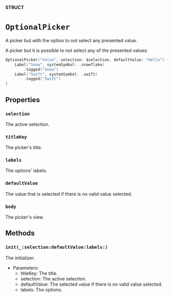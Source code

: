 **STRUCT**

# `OptionalPicker`

A picker but with the option to not select any presented value.

A picker but it is possible to not select any of the presented values:
```swift
OptionalPicker("Value", selection: $selection, defaultValue: "Hello") {
    Label("Snow", systemSymbol: .snowflake)
        .tagged("Snow")
    Label("Swift", systemSymbol: .swift)
        .tagged("Swift")
}
```

## Properties
### `selection`

The active selection.

### `titleKey`

The picker's title.

### `labels`

The options' labels.

### `defaultValue`

The value that is selected if there is no valid value selected.

### `body`

The picker's view.

## Methods
### `init(_:selection:defaultValue:labels:)`

The initializer.
- Parameters:
  - titleKey: The title.
  - selection: The active selection.
  - defaultValue: The selected value if there is no valid value selected.
  - labels: The options.
